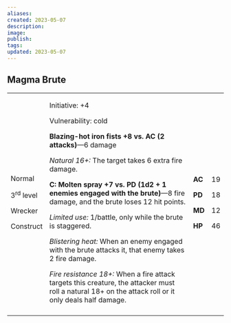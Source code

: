 ```yaml
---
aliases: 
created: 2023-05-07
description: 
image: 
publish: 
tags: 
updated: 2023-05-07
---
```


## Magma Brute

<table>
<colgroup>
<col style="width: 16%" />
<col style="width: 72%" />
<col style="width: 5%" />
<col style="width: 5%" />
</colgroup>
<tbody>
<tr class="odd">
<td><p>Normal</p>
<p>3<sup>rd</sup> level</p>
<p>Wrecker</p>
<p>Construct</p></td>
<td><p>Initiative: +4</p>
<p>Vulnerability: cold</p>
<p><strong>Blazing-hot iron fists +8 vs. AC (2 attacks)</strong>—6
damage</p>
<p><em>Natural 16+:</em> The target takes 6 extra fire damage.</p>
<p><strong>C: Molten spray +7 vs. PD (1d2 + 1 enemies engaged with the
brute)</strong>—8 fire damage, and the brute loses 12 hit points.</p>
<p><em>Limited use:</em> 1/battle, only while the brute is
staggered.</p>
<p><em>Blistering heat:</em> When an enemy engaged with the brute
attacks it, that enemy takes 2 fire damage.</p>
<p><em>Fire resistance 18+:</em> When a fire attack targets this
creature, the attacker must roll a natural 18+ on the attack roll or it
only deals half damage.</p></td>
<td><p><strong>AC</strong></p>
<p><strong>PD</strong></p>
<p><strong>MD</strong></p>
<p><strong>HP</strong></p></td>
<td><p>19</p>
<p>18</p>
<p>12</p>
<p>46</p></td>
</tr>
<tr class="even">
<td></td>
<td></td>
<td></td>
<td></td>
</tr>
</tbody>
</table>

